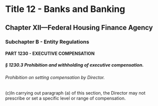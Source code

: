 
# Title 12 - Banks and Banking
## Chapter XII—Federal Housing Finance Agency
### Subchapter B - Entity Regulations
#### PART 1230 - EXECUTIVE COMPENSATION
##### § 1230.3 Prohibition and withholding of executive compensation.
###### Prohibition on setting compensation by Director.

(c)In carrying out paragraph (a) of this section, the Director may not prescribe or set a specific level or range of compensation.
